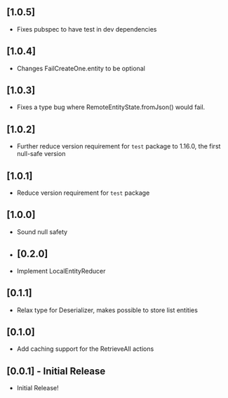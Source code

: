 ## [1.0.5]

- Fixes pubspec to have test in dev dependencies

## [1.0.4]

- Changes FailCreateOne.entity to be optional

## [1.0.3]

- Fixes a type bug where RemoteEntityState.fromJson() would fail.

## [1.0.2]

- Further reduce version requirement for `test` package to 1.16.0, the first null-safe version

## [1.0.1]

- Reduce version requirement for `test` package

## [1.0.0]

- Sound null safety

- ## [0.2.0]

- Implement LocalEntityReducer

## [0.1.1]

- Relax type for Deserializer, makes possible to store list entities

## [0.1.0]

- Add caching support for the RetrieveAll actions

## [0.0.1] - Initial Release

- Initial Release!
